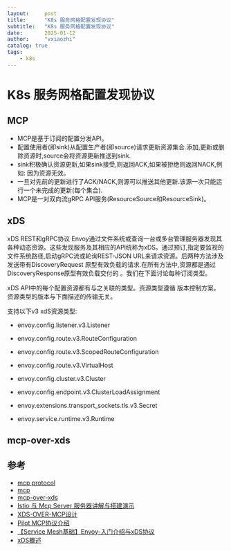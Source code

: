 ```yaml
---
layout:     post
title:      "K8s 服务网格配置发现协议"
subtitle:   "K8s 服务网格配置发现协议"
date:       2025-01-12
author:     "vxiaozhi"
catalog: true
tags:
    - k8s
---
```


# K8s 服务网格配置发现协议

## MCP

- MCP是基于订阅的配置分发API。
- 配置使用者(即sink)从配置生产者(即source)请求更新资源集合.添加,更新或删除资源时,source会将资源更新推送到sink.
- sink积极确认资源更新,如果sink接受,则返回ACK,如果被拒绝则返回NACK,例如: 因为资源无效。
- 一旦对先前的更新进行了ACK/NACK,则源可以推送其他更新.该源一次只能运行一个未完成的更新(每个集合).
- MCP是一对双向流gRPC API服务(ResourceSource和ResourceSink)。

## xDS

xDS REST和gRPC协议 Envoy通过文件系统或查询一台或多台管理服务器发现其各种动态资源。这些发现服务及其相应的API统称为xDS。通过预订,指定要监视的文件系统路径,启动gRPC流或轮询REST-JSON URL来请求资源。后两种方法涉及发送带有DiscoveryRequest 原型有效负载的请求.在所有方法中,资源都是通过DiscoveryResponse原型有效负载交付的 。我们在下面讨论每种订阅类型。

xDS API中的每个配置资源都有与之关联的类型。资源类型遵循 版本控制方案。资源类型的版本与下面描述的传输无关。

支持以下v3 xdS资源类型:

- envoy.config.listener.v3.Listener

- envoy.config.route.v3.RouteConfiguration

- envoy.config.route.v3.ScopedRouteConfiguration

- envoy.config.route.v3.VirtualHost

- envoy.config.cluster.v3.Cluster

- envoy.config.endpoint.v3.ClusterLoadAssignment

- envoy.extensions.transport_sockets.tls.v3.Secret

- envoy.service.runtime.v3.Runtime

## mcp-over-xds

## 参考

- [mcp protocol](https://github.com/istio/api/tree/master/mcp)
- [mcp](https://rocdu.gitbook.io/deep-understanding-of-istio/7/1)
- [mcp-over-xds](https://rocdu.gitbook.io/deep-understanding-of-istio/7/4)
- [Istio 与 Mcp Server 服务器讲解与搭建演示](https://xie.infoq.cn/article/d6fda55bca526128a5bce617f)
- [ XDS-OVER-MCP设计](https://docs.google.com/document/d/1lHjUzDY-4hxElWN7g6pz-_Ws7yIPt62tmX3iGs_uLyI/edit#heading=h.xw1gqgyqs5b)
- [Pilot MCP协议介绍](https://nacos.io/en-us/blog/pilot%20mcp.html)
- [【Service Mesh基础】Envoy-入门介绍与xDS协议](https://dun.163.com/news/p/eb1a80e497f14947b033f17b53e8869e)
- [xDS概述](https://skyao.io/learning-xds/docs/introduction/overview.html)
